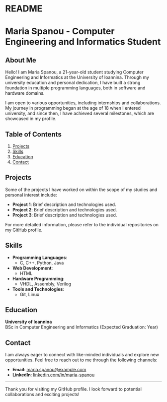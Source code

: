 # README
# Maria Spanou - Computer Engineering and Informatics Student

## About Me

Hello! I am Maria Spanou, a 21-year-old student studying Computer Engineering and Informatics at the University of Ioannina. Through my university education and personal dedication, I have built a strong foundation in multiple programming languages, both in software and hardware domains.

I am open to various opportunities, including internships and collaborations. My journey in programming began at the age of 18 when I entered university, and since then, I have achieved several milestones, which are showcased in my profile.

## Table of Contents
1. [Projects](#projects)
2. [Skills](#skills)
3. [Education](#education)
4. [Contact](#contact)

## Projects

Some of the projects I have worked on within the scope of my studies and personal interest include:

- **Project 1**: Brief description and technologies used.
- **Project 2**: Brief description and technologies used.
- **Project 3**: Brief description and technologies used.

For more detailed information, please refer to the individual repositories on my GitHub profile.

## Skills

- **Programming Languages**: 
  - C, C++, Python, Java
- **Web Development**: 
  - HTML
- **Hardware Programming**: 
  - VHDL, Assembly, Verilog
- **Tools and Technologies**: 
  - Git, Linux

## Education

**University of Ioannina**  
BSc in Computer Engineering and Informatics (Expected Graduation: Year)

## Contact

I am always eager to connect with like-minded individuals and explore new opportunities. Feel free to reach out to me through the following channels:

- **Email**: [maria.spanou@example.com](mailto:maria.spanou@example.com)
- **LinkedIn**: [linkedin.com/in/maria-spanou](https://linkedin.com/in/maria-spanou)

---

Thank you for visiting my GitHub profile. I look forward to potential collaborations and exciting projects!
